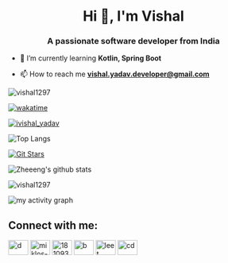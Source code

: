 <h1 align="center">Hi 👋, I'm Vishal</h1>
<h3 align="center">A passionate software developer from India</h3>

- 🌱 I’m currently learning **Kotlin, Spring Boot**

- 📫 How to reach me **vishal.yadav.developer@gmail.com**

<p align="left"> <img src="https://komarev.com/ghpvc/?username=vishal1297&label=Profile%20views&color=0e75b6&style=flat" alt="vishal1297" /> </p>

[![wakatime](https://wakatime.com/badge/user/fbd3fb0c-d960-4f53-bb73-a757a23ae7c1.svg)](https://wakatime.com/@fbd3fb0c-d960-4f53-bb73-a757a23ae7c1)

<p align="left"> <a href="https://twitter.com/ivishal_yadav" target="blank"><img src="https://img.shields.io/twitter/follow/ivishal_yadav?logo=twitter&style=for-the-badge" alt="ivishal_yadav" /></a> </p>

![Top Langs](https://github-readme-stats.vercel.app/api/top-langs/?username=vishal1297&layout=compact&hide=css,html)

[![Git Stars](https://git-stars.com/share/embed/Vishal1297.svg)](https://git-stars.com/user/Vishal1297)

![Zheeeng's github stats](https://github-readme-stats.vercel.app/api?username=vishal1297&count_private=true&show_icons=true&theme=onedark)

<p><img align="center" src="https://github-readme-streak-stats.herokuapp.com/?user=vishal1297&theme=onedark" alt="vishal1297" /></p>

<p><img alt="my activity graph" src="https://activity-graph.herokuapp.com/graph?username=vishal1297&bg_color=282C34&color=C6A66F&line=DE6C73&point=FFFFFF&hide_border=true" /></p>

<h2 align="left">Connect with me:</h2>
<p align="left">
<a href="https://twitter.com/ivishal_yadav" target="blank"><img align="center" src="https://raw.githubusercontent.com/rahuldkjain/github-profile-readme-generator/master/src/images/icons/Social/twitter.svg" alt="d" height="30" width="40" /></a>
<a href="https://linkedin.com/in/iamvishalyadav" target="blank"><img align="center" src="https://raw.githubusercontent.com/rahuldkjain/github-profile-readme-generator/master/src/images/icons/Social/linked-in-alt.svg" alt="miklos-szeles" height="30" width="40" /></a>
<a href="https://stackoverflow.com/users/10976791" target="blank"><img align="center" src="https://raw.githubusercontent.com/rahuldkjain/github-profile-readme-generator/master/src/images/icons/Social/stack-overflow.svg" alt="18109361" height="30" width="40" /></a>
<a href="https://www.hackerrank.com/vishal_yadav_" target="blank"><img align="center" src="https://raw.githubusercontent.com/rahuldkjain/github-profile-readme-generator/master/src/images/icons/Social/hackerrank.svg" alt="b" height="30" width="40" /></a>
<a href="https://www.leetcode.com/ivishalyadav" target="blank"><img align="center" src="https://raw.githubusercontent.com/rahuldkjain/github-profile-readme-generator/master/src/images/icons/Social/leet-code.svg" alt="leet" height="30" width="40" /></a>
<a href="https://codeforces.com/profile/vishal1297" target="blank"><img align="center" src="https://raw.githubusercontent.com/rahuldkjain/github-profile-readme-generator/master/src/images/icons/Social/codeforces.svg" alt="cd" height="30" width="40" /></a>
</p>
